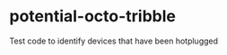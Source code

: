 potential-octo-tribble
======================

Test code to identify devices that have been hotplugged
